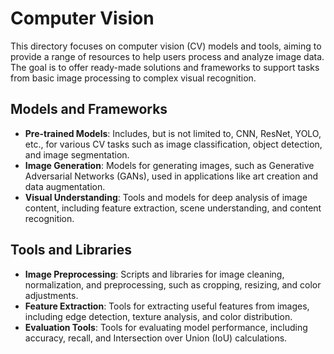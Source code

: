 # Computer Vision
This directory focuses on computer vision (CV) models and tools, aiming to provide a range of resources to help users process and analyze image data. The goal is to offer ready-made solutions and frameworks to support tasks from basic image processing to complex visual recognition.

## Models and Frameworks
- **Pre-trained Models**: Includes, but is not limited to, CNN, ResNet, YOLO, etc., for various CV tasks such as image classification, object detection, and image segmentation.
- **Image Generation**: Models for generating images, such as Generative Adversarial Networks (GANs), used in applications like art creation and data augmentation.
- **Visual Understanding**: Tools and models for deep analysis of image content, including feature extraction, scene understanding, and content recognition.

## Tools and Libraries
- **Image Preprocessing**: Scripts and libraries for image cleaning, normalization, and preprocessing, such as cropping, resizing, and color adjustments.
- **Feature Extraction**: Tools for extracting useful features from images, including edge detection, texture analysis, and color distribution.
- **Evaluation Tools**: Tools for evaluating model performance, including accuracy, recall, and Intersection over Union (IoU) calculations.
